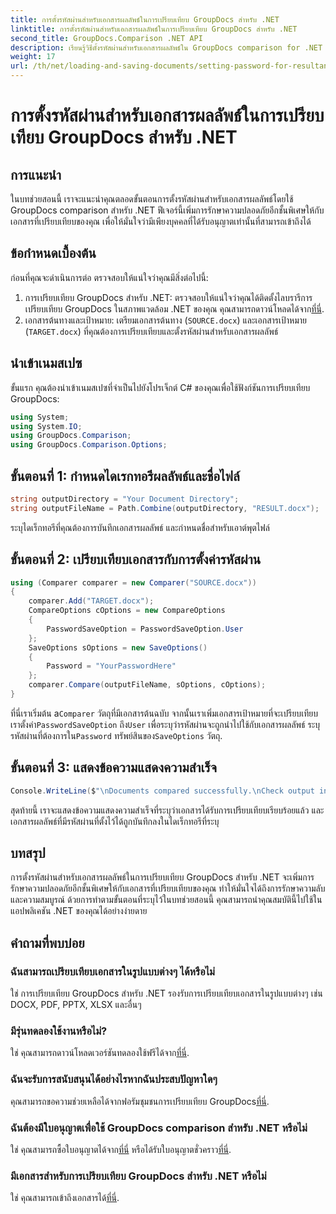```yaml
---
title: การตั้งรหัสผ่านสำหรับเอกสารผลลัพธ์ในการเปรียบเทียบ GroupDocs สำหรับ .NET
linktitle: การตั้งรหัสผ่านสำหรับเอกสารผลลัพธ์ในการเปรียบเทียบ GroupDocs สำหรับ .NET
second_title: GroupDocs.Comparison .NET API
description: เรียนรู้วิธีตั้งรหัสผ่านสำหรับเอกสารผลลัพธ์ใน GroupDocs comparison for .NET เพิ่มความปลอดภัยและปกป้องไฟล์ที่เปรียบเทียบของคุณ
weight: 17
url: /th/net/loading-and-saving-documents/setting-password-for-resultant-document/
---
```


# การตั้งรหัสผ่านสำหรับเอกสารผลลัพธ์ในการเปรียบเทียบ GroupDocs สำหรับ .NET

## การแนะนำ
ในบทช่วยสอนนี้ เราจะแนะนำคุณตลอดขั้นตอนการตั้งรหัสผ่านสำหรับเอกสารผลลัพธ์โดยใช้ GroupDocs comparison สำหรับ .NET ฟีเจอร์นี้เพิ่มการรักษาความปลอดภัยอีกชั้นพิเศษให้กับเอกสารที่เปรียบเทียบของคุณ เพื่อให้มั่นใจว่ามีเพียงบุคคลที่ได้รับอนุญาตเท่านั้นที่สามารถเข้าถึงได้
## ข้อกำหนดเบื้องต้น
ก่อนที่คุณจะดำเนินการต่อ ตรวจสอบให้แน่ใจว่าคุณมีสิ่งต่อไปนี้:
1.  การเปรียบเทียบ GroupDocs สำหรับ .NET: ตรวจสอบให้แน่ใจว่าคุณได้ติดตั้งไลบรารีการเปรียบเทียบ GroupDocs ในสภาพแวดล้อม .NET ของคุณ คุณสามารถดาวน์โหลดได้จาก[ที่นี่](https://releases.groupdocs.com/comparison/net/).
2. เอกสารต้นทางและเป้าหมาย: เตรียมเอกสารต้นทาง (`SOURCE.docx`) และเอกสารเป้าหมาย (`TARGET.docx`) ที่คุณต้องการเปรียบเทียบและตั้งรหัสผ่านสำหรับเอกสารผลลัพธ์

## นำเข้าเนมสเปซ
ขั้นแรก คุณต้องนำเข้าเนมสเปซที่จำเป็นไปยังโปรเจ็กต์ C# ของคุณเพื่อใช้ฟังก์ชันการเปรียบเทียบ GroupDocs:
```csharp
using System;
using System.IO;
using GroupDocs.Comparison;
using GroupDocs.Comparison.Options;
```
## ขั้นตอนที่ 1: กำหนดไดเรกทอรีผลลัพธ์และชื่อไฟล์
```csharp
string outputDirectory = "Your Document Directory";
string outputFileName = Path.Combine(outputDirectory, "RESULT.docx");
```
ระบุไดเร็กทอรีที่คุณต้องการบันทึกเอกสารผลลัพธ์ และกำหนดชื่อสำหรับเอาต์พุตไฟล์
## ขั้นตอนที่ 2: เปรียบเทียบเอกสารกับการตั้งค่ารหัสผ่าน
```csharp
using (Comparer comparer = new Comparer("SOURCE.docx"))
{
    comparer.Add("TARGET.docx");
    CompareOptions cOptions = new CompareOptions
    {
        PasswordSaveOption = PasswordSaveOption.User
    };
    SaveOptions sOptions = new SaveOptions()
    {
        Password = "YourPasswordHere"
    };
    comparer.Compare(outputFileName, sOptions, cOptions);
}
```
 ที่นี่เราเริ่มต้น a`Comparer` วัตถุที่มีเอกสารต้นฉบับ จากนั้นเราเพิ่มเอกสารเป้าหมายที่จะเปรียบเทียบ เราตั้งค่า`PasswordSaveOption` ถึง`User` เพื่อระบุว่ารหัสผ่านจะถูกนำไปใช้กับเอกสารผลลัพธ์ ระบุรหัสผ่านที่ต้องการใน`Password` ทรัพย์สินของ`SaveOptions` วัตถุ.
## ขั้นตอนที่ 3: แสดงข้อความแสดงความสำเร็จ
```csharp
Console.WriteLine($"\nDocuments compared successfully.\nCheck output in {outputDirectory}.");
```
สุดท้ายนี้ เราจะแสดงข้อความแสดงความสำเร็จที่ระบุว่าเอกสารได้รับการเปรียบเทียบเรียบร้อยแล้ว และเอกสารผลลัพธ์ที่มีรหัสผ่านที่ตั้งไว้ได้ถูกบันทึกลงในไดเร็กทอรีที่ระบุ

## บทสรุป
การตั้งรหัสผ่านสำหรับเอกสารผลลัพธ์ในการเปรียบเทียบ GroupDocs สำหรับ .NET จะเพิ่มการรักษาความปลอดภัยอีกชั้นพิเศษให้กับเอกสารที่เปรียบเทียบของคุณ ทำให้มั่นใจได้ถึงการรักษาความลับและความสมบูรณ์ ด้วยการทำตามขั้นตอนที่ระบุไว้ในบทช่วยสอนนี้ คุณสามารถนำคุณสมบัตินี้ไปใช้ในแอปพลิเคชัน .NET ของคุณได้อย่างง่ายดาย
## คำถามที่พบบ่อย
### ฉันสามารถเปรียบเทียบเอกสารในรูปแบบต่างๆ ได้หรือไม่
ใช่ การเปรียบเทียบ GroupDocs สำหรับ .NET รองรับการเปรียบเทียบเอกสารในรูปแบบต่างๆ เช่น DOCX, PDF, PPTX, XLSX และอื่นๆ
### มีรุ่นทดลองใช้งานหรือไม่?
 ใช่ คุณสามารถดาวน์โหลดเวอร์ชันทดลองใช้ฟรีได้จาก[ที่นี่](https://releases.groupdocs.com/).
### ฉันจะรับการสนับสนุนได้อย่างไรหากฉันประสบปัญหาใดๆ
 คุณสามารถขอความช่วยเหลือได้จากฟอรัมชุมชนการเปรียบเทียบ GroupDocs[ที่นี่](https://forum.groupdocs.com/c/comparison/12).
### ฉันต้องมีใบอนุญาตเพื่อใช้ GroupDocs comparison สำหรับ .NET หรือไม่
 ใช่ คุณสามารถซื้อใบอนุญาตได้จาก[ที่นี่](https://purchase.groupdocs.com/buy) หรือได้รับใบอนุญาตชั่วคราว[ที่นี่](https://purchase.groupdocs.com/temporary-license/).
### มีเอกสารสำหรับการเปรียบเทียบ GroupDocs สำหรับ .NET หรือไม่
 ใช่ คุณสามารถเข้าถึงเอกสารได้[ที่นี่](https://tutorials.groupdocs.com/comparison/net/).